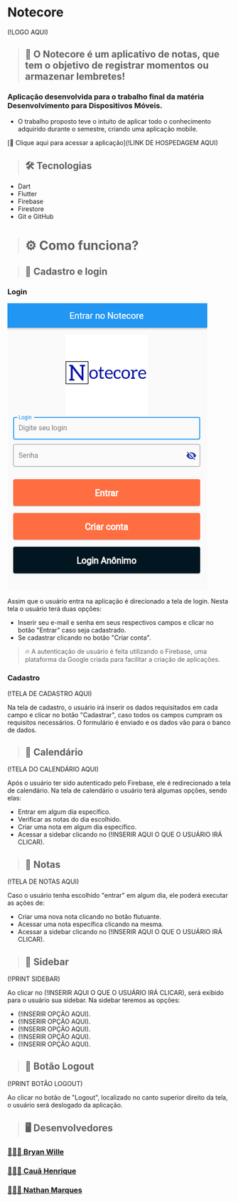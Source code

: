 # Notecore

(!LOGO AQUI)

>## 📱 O Notecore é um aplicativo de notas, que tem o objetivo de registrar momentos ou armazenar lembretes!

### Aplicação desenvolvida para o trabalho final da matéria Desenvolvimento para Dispositivos Móveis.

- O trabalho proposto teve o intuito de aplicar todo o conhecimento adquirido durante o semestre, criando uma aplicação mobile. 

[🔗 Clique aqui para acessar a aplicação](!LINK DE HOSPEDAGEM AQUI)

>## 🛠 Tecnologias

- Dart
- Flutter
- Firebase
- Firestore
- Git e GitHub

># ⚙️ Como funciona?

>## 🔐 Cadastro e login

### Login

![preview](./img-documentacao/Login.PNG)

Assim que o usuário entra na aplicação é direcionado a tela de login. Nesta tela o usuário terá duas opções: 
- Inserir seu e-mail e senha em seus respectivos campos e clicar no botão "Entrar" caso seja cadastrado.
- Se cadastrar clicando no botão "Criar conta".

> 🔥 A autenticação de usuário é feita utilizando o Firebase, uma plataforma da Google criada para facilitar a criação de aplicações.

### Cadastro

(!TELA DE CADASTRO AQUI)

Na tela de cadastro, o usuário irá inserir os dados requisitados em cada campo e clicar no botão "Cadastrar", caso todos os campos cumpram os requisitos necessários. O formulário é enviado e os dados vão para o banco de dados.

>## 📅 Calendário

(!TELA DO CALENDÁRIO AQUI)

Após o usuário ter sido autenticado pelo Firebase, ele é redirecionado a tela de calendário. Na tela de calendário o usuário terá algumas opções, sendo elas:
- Entrar em algum dia específico.
- Verificar as notas do dia escolhido.
- Criar uma nota em algum dia específico.
- Acessar a sidebar clicando no (!INSERIR AQUI O QUE O USUÁRIO IRÁ CLICAR).

>## 📝 Notas

(!TELA DE NOTAS AQUI)

Caso o usuário tenha escolhido "entrar" em algum dia, ele poderá executar as ações de:
- Criar uma nova nota clicando no botão flutuante.
- Acessar uma nota específica clicando na mesma.
- Acessar a sidebar clicando no (!INSERIR AQUI O QUE O USUÁRIO IRÁ CLICAR).

>## 📲 Sidebar

(!PRINT SIDEBAR)

Ao clicar no (!INSERIR AQUI O QUE O USUÁRIO IRÁ CLICAR), será exibido para o usuário sua sidebar. Na sidebar teremos as opções:
- (!INSERIR OPÇÃO AQUI).
- (!INSERIR OPÇÃO AQUI).
- (!INSERIR OPÇÃO AQUI).
- (!INSERIR OPÇÃO AQUI).
- (!INSERIR OPÇÃO AQUI).

>## 🚪 Botão Logout

(!PRINT BOTÃO LOGOUT)

Ao clicar no botão de "Logout", localizado no canto superior direito da tela, o usuário será deslogado da aplicação.

>## 🖥 Desenvolvedores

### [👨🏻‍💻 Bryan Wille](https://github.com/BryanWille)
### [👨🏾‍💻 Cauã Henrique](https://github.com/CauaHvS)
### [👨🏽‍💻 Nathan Marques](https://github.com/NathanMarques2001)

